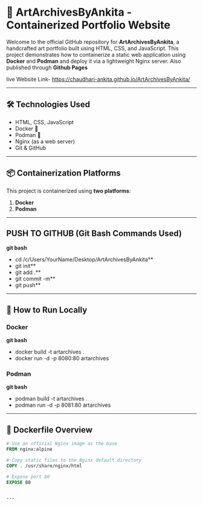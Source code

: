 # 🎨 ArtArchivesByAnkita - Containerized Portfolio Website

Welcome to the official GitHub repository for **ArtArchivesByAnkita**, a handcrafted art portfolio built using HTML, CSS, and JavaScript. This project demonstrates how to containerize a static web application using **Docker** and **Podman** and deploy it via a lightweight Nginx server. Also published through **Github Pages**

live Website Link- https://chaudhari-ankita.github.io/ArtArchivesByAnkita/

---

## 🛠️ Technologies Used

- HTML, CSS, JavaScript
- Docker 🐳
- Podman 🧃
- Nginx (as a web server)
- Git & GitHub

---

## 📦 Containerization Platforms

This project is containerized using **two platforms**:
1. **Docker**
2. **Podman**

---

## PUSH TO GITHUB (Git Bash Commands Used)

**git bash**
- cd /c/Users/YourName/Desktop/ArtArchivesByAnkita**
- git init**
- git add .**
- git commit -m**
- git push**


---

## 🚀 How to Run Locally

### Docker

**git bash**
- docker build -t artarchives .
- docker run -d -p 8080:80 artarchives

### Podman

**git bash**
- podman build -t artarchives .
- podman run -d -p 8081:80 artarchives

---

## 📄 Dockerfile Overview

```Dockerfile
# Use an official Nginx image as the base
FROM nginx:alpine

# Copy static files to the Nginx default directory
COPY . /usr/share/nginx/html

# Expose port 80
EXPOSE 80


---

